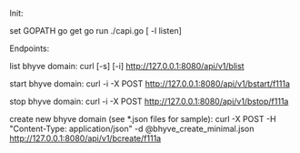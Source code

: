 Init:

set GOPATH
go get
go run ./capi.go [ -l listen]

Endpoints:

list bhyve domain:
curl [-s] [-i] http://127.0.0.1:8080/api/v1/blist

start bhyve domain:
curl -i -X POST http://127.0.0.1:8080/api/v1/bstart/f111a

stop bhyve domain:
curl -i -X POST http://127.0.0.1:8080/api/v1/bstop/f111a

create new bhyve domain (see *.json files for sample):
curl -X POST -H "Content-Type: application/json" -d @bhyve_create_minimal.json http://127.0.0.1:8080/api/v1/bcreate/f111a

